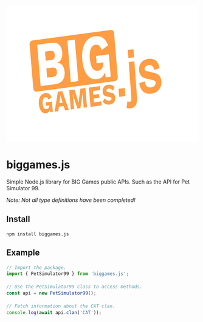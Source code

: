 <img src="media/banner.png" alt="banner" width="640" height="360" />

# biggames.js

Simple Node.js library for BIG Games public APIs. Such as the API for Pet Simulator 99.

_Note: Not all type definitions have been completed!_

## Install

```
npm install biggames.js
```

## Example

```js
// Import the package.
import { PetSimulator99 } from 'biggames.js';

// Use the PetSimulator99 class to access methods.
const api = new PetSimulator99();

// Fetch information about the CAT clan.
console.log(await api.clan('CAT'));
```
